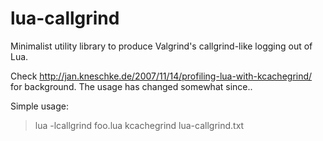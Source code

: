 lua-callgrind
=============

Minimalist utility library to produce Valgrind's callgrind-like logging out
of Lua.

Check http://jan.kneschke.de/2007/11/14/profiling-lua-with-kcachegrind/ for
background. The usage has changed somewhat since..

Simple usage:

> lua -lcallgrind foo.lua
> kcachegrind lua-callgrind.txt



